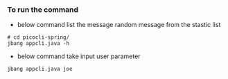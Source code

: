 ### To run the command 

- below command list the message random message from the stastic list

```
# cd picocli-spring/
jbang appcli.java -h
```

- below command take input user parameter

```
jbang appcli.java joe
```

